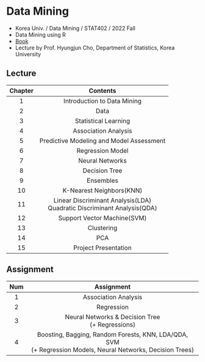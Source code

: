 # Data Mining
- Korea Univ. / Data Mining / STAT402 / 2022 Fall
- Data Mining using R
- [Book](http://www.yes24.com/Product/Goods/107892918)
- Lecture by Prof. Hyungjun Cho, Department of Statistics, Korea University

## Lecture
|Chapter|Contents|
|:------:|:-----:|
|1|Introduction to Data Mining|
|2|Data|
|3|Statistical Learning|
|4|Association Analysis|
|5|Predictive Modeling and Model Assessment|
|6|Regression Model|
|7|Neural Networks|
|8|Decision Tree|
|9|Ensembles|
|10|K-Nearest Neighbors(KNN)|
|11|Linear Discriminant Analysis(LDA)</br>Quadratic Discriminant Analysis(QDA)|
|12|Support Vector Machine(SVM)|
|13|Clustering|
|14|PCA|
|15|Project Presentation|

## Assignment
|Num|Assignment|
|:------:|:-----:|
|1|Association Analysis|
|2|Regression|
|3|Neural Networks & Decision Tree</br>(+ Regressions)|
|4|Boosting, Bagging, Random Forests, KNN, LDA/QDA, SVM</br>(+ Regression Models, Neural Networks, Decision Trees)|

